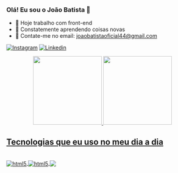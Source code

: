 ### Olá! Eu sou o João Batista 👋


- 🔭 Hoje trabalho com front-end
- 🌱 Constatemente aprendendo coisas novas
- 💬 Contate-me no email: joaobatistaoficial44@gmail.com

[![Instagram](https://img.shields.io/badge/Instagram-E4405F?style=for-the-badge&logo=instagram&logoColor=white)](https://www.instagram.com/joaosantossks/)
[![Linkedin](https://img.shields.io/badge/LinkedIn-0077B5?style=for-the-badge&logo=linkedin&logoColor=white)](https://www.linkedin.com/in/jo%C3%A3o-batista-286466246/)

<div align="center">
  <a href="https://github.com/Joaobatistasls">
  <img height="180em" src="https://github-readme-stats.vercel.app/api?username=Joaobatistasls&show_icons=true&theme=dark&include_all_commits=true&count_private=true"/>
  <img height="180em" src="https://github-readme-stats.vercel.app/api/top-langs/?username=Joaobatistasls&layout=compact&langs_count=7&theme=dark"/>
</div>

## Tecnologias que eu uso no meu dia a dia
<div style="display: inline_block"><br/>
  <img align="center" src="https://img.shields.io/badge/HTML5-E34F26?style=for-the-badge&logo=html5&logoColor=white" alt="html5" />
  <img align="center" src="https://img.shields.io/badge/CSS3-1572B6?style=for-the-badge&logo=css3&logoColor=white" alt="html5" />
  <img align="center" src="https://img.shields.io/badge/JavaScript-F7DF1E?style=for-the-badge&logo=javascript&logoColor=black" />
</div>
